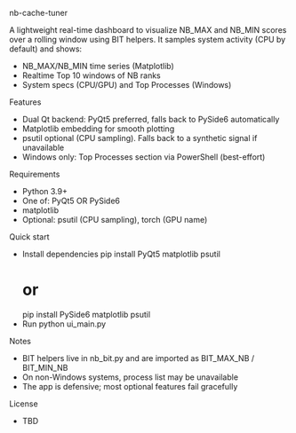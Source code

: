 ﻿nb-cache-tuner

A lightweight real-time dashboard to visualize NB_MAX and NB_MIN scores over a rolling window using BIT helpers. It samples system activity (CPU by default) and shows:
- NB_MAX/NB_MIN time series (Matplotlib)
- Realtime Top 10 windows of NB ranks
- System specs (CPU/GPU) and Top Processes (Windows)

Features
- Dual Qt backend: PyQt5 preferred, falls back to PySide6 automatically
- Matplotlib embedding for smooth plotting
- psutil optional (CPU sampling). Falls back to a synthetic signal if unavailable
- Windows only: Top Processes section via PowerShell (best-effort)

Requirements
- Python 3.9+
- One of: PyQt5 OR PySide6
- matplotlib
- Optional: psutil (CPU sampling), torch (GPU name)

Quick start
- Install dependencies
  pip install PyQt5 matplotlib psutil
  # or
  pip install PySide6 matplotlib psutil
- Run
  python ui_main.py

Notes
- BIT helpers live in nb_bit.py and are imported as BIT_MAX_NB / BIT_MIN_NB
- On non-Windows systems, process list may be unavailable
- The app is defensive; most optional features fail gracefully

License
- TBD
